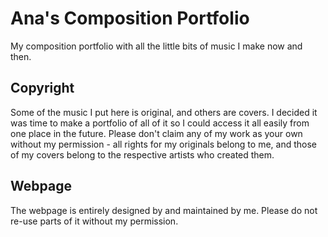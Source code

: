 # Ana's Composition Portfolio
My composition portfolio with all the little bits of music I make now and then.
## Copyright
Some of the music I put here is original, and others are covers. I decided it was time to make a portfolio of all of it so I could access it all easily from one place in the future. 
Please don't claim any of my work as your own without my permission - all rights for my originals belong to me, and those of my covers belong to the respective artists who created them.
## Webpage
The webpage is entirely designed by and maintained by me. Please do not re-use parts of it without my permission.
